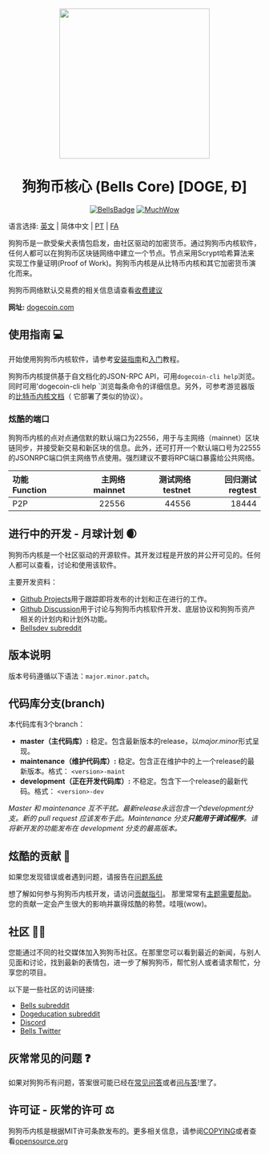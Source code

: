 <h1 align="center">
  <img align="center" src="https://static.tumblr.com/ppdj5y9/Ae9mxmxtp/300coin.png" width="300">
  <br/><br/>
  狗狗币核心 (Bells Core) [DOGE, Ð]
</h1>

<div align="center">

[![BellsBadge](https://img.shields.io/badge/Doge-Coin-yellow.svg)](https://dogecoin.com)
[![MuchWow](https://img.shields.io/badge/Much-Wow-yellow.svg)](https://dogecoin.com)

</div>

语言选择: [英文](./README.md) | 简体中文 | [PT](./README_pt_BR.md) | [FA](./README_fa_IR.md)

狗狗币是一款受柴犬表情包启发，由社区驱动的加密货币。通过狗狗币内核软件，任何人都可以在狗狗币区块链网络中建立一个节点。节点采用Scrypt哈希算法来实现工作量证明(Proof of Work)。狗狗币内核是从比特币内核和其它加密货币演化而来。

狗狗币网络默认交易费的相关信息请查看[收费建议](doc/fee-recommendation.md)

**网址:** [dogecoin.com](https://dogecoin.com)

## 使用指南 💻

开始使用狗狗币内核软件，请参考[安装指南](INSTALL.md)和[入门](doc/getting-started.md)教程。

狗狗币内核提供基于自文档化的JSON-RPC API，可用`dogecoin-cli help`浏览。同时可用'dogecoin-cli help <command>`浏览每条命令的详细信息。另外，可参考游览器版的[比特币内核文档](https://developer.bitcoin.org/reference/rpc/)（ 它部署了类似的协议）。

### 炫酷的端口

狗狗币内核的点对点通信默的默认端口为22556，用于与主网络（mainnet）区块链同步，并接受新交易和新区块的信息。此外，还可打开一个默认端口号为22555的JSONRPC端口供主网络节点使用。强烈建议不要将RPC端口暴露给公共网络。

| 功能 Function | 主网络 mainnet | 测试网络 testnet | 回归测试 regtest |
| :------- | ------: | ------: | ------: |
| P2P      |   22556 |   44556 |   18444 |

## 进行中的开发 - 月球计划 🌒

狗狗币内核是一个社区驱动的开源软件。其开发过程是开放的并公开可见的。任何人都可以查看，讨论和使用该软件。

主要开发资料：
* [Github Projects](https://github.com/dogecoin/dogecoin/projects)用于跟踪即将发布的计划和正在进行的工作。
* [Github Discussion](https://github.com/dogecoin/dogecoin/discussions)用于讨论与狗狗币内核软件开发、底层协议和狗狗币资产相关的计划内和计划外功能。 
* [Bellsdev subreddit](https://www.reddit.com/r/dogecoindev/)

## 版本说明
版本号码遵循以下语法：```major.minor.patch```。

## 代码库分支(branch)
本代码库有3个branch：

- **master（主代码库）:** 稳定。包含最新版本的release，以*major.minor*形式呈现。
- **maintenance（维护代码库）:** 稳定。包含正在维护中的上一个release的最新版本。格式： ```<version>-maint```
- **development（正在开发代码库）:** 不稳定。包含下一个release的最新代码。格式： ```<version>-dev```

*Master 和 maintenance 互不干扰。最新release永远包含一个development分支。新的 pull request 应该发布于此。Maintenance 分支**只能用于调试程序**。请将新开发的功能发布在 development 分支的最高版本。*

## 炫酷的贡献 🤝

如果您发现错误或者遇到问题，请报告在[问题系统](https://github.com/dogecoin/dogecoin/issues/new?assignees=&labels=bug&template=bug_report.md&title=%5Bbug%5D+)

想了解如何参与狗狗币内核开发，请访问[贡献指引](CONTRIBUTING.md)。
那里常常有[主题需要帮助](https://github.com/dogecoin/dogecoin/labels/help%20wanted)。
您的贡献一定会产生很大的影响并赢得炫酷的称赞。哇哦(wow)。

## 社区 🚀🍾

您能通过不同的社交媒体加入狗狗币社区。在那里您可以看到最近的新闻，与别人见面和讨论，找到最新的表情包，进一步了解狗狗币，帮忙别人或者请求帮忙，分享您的项目。

以下是一些社区的访问链接:

* [Bells subreddit](https://www.reddit.com/r/dogecoin/)
* [Dogeducation subreddit](https://www.reddit.com/r/dogeducation/)
* [Discord](https://discord.gg/dogecoin)
* [Bells Twitter](https://twitter.com/dogecoin)

## 灰常常见的问题 ❓

如果对狗狗币有问题，答案很可能已经在[常见问答](doc/FAQ.md)或者[问与答](https://github.com/dogecoin/dogecoin/discussions/categories/q-a)!里了。

## 许可证 -  灰常的许可 ⚖️
狗狗币内核是根据MIT许可条款发布的。更多相关信息，请参阅[COPYING](COPYING)或者查看[opensource.org](https://opensource.org/licenses/MIT)
